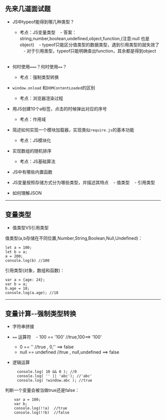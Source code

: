 ## 先来几道面试题
- JS中typeof能得到哪几种类型？
    - 考点：JS变量类型
    - 答案：string,number,boolean,undefined,object,function,(注意:null 也是object)
    - typeof只能区分值类型的数据类型，遇到引用类型的就失效了
    - 对于引用类型，typeof只能明确查出function，其余都是得到object
    
- 何时使用`===`？何时使用`==`？
    - 考点：强制类型转换
    
- `window.onload` 和`DOMContentLoaded`的区别
    - 考点：浏览器渲染过程
    
- 用JS创建10个a标签，点击的时候弹出对应的序号
    - 考点：作用域
    
- 简述如何实现一个模块加载器，实现类似`require.js`的基本功能
    - 考点：JS模块化
    
- 实现数组的随机排序
    - 考点：JS基础算法

- JS中有哪些内置函数
- JS变量按照存储方式分为哪些类型，并描述其特点
    - 值类型
    - 引用类型
    
- 如何理解JSON

- - -
## 变量类型
- 值类型VS引用类型

值类型(a,b存储在不同位置,Number,String,Boolean,Null,Undefined)：

    let a = 100;
    let b = a;
    a = 200;
    console.log(b) //100
    
引用类型(对象，数组和函数)：

    var a = {age: 24};
    var b = a;
    b.age = 18;
    console.log(a.age); //18
    
- - - 
## 变量计算--强制类型转换
- 字符串拼接

- `==` 运算符
    - 100 == '100'  //true,100==> '100'
    - 0 == ''   //true  ,  0,'' ==> false
    - null == undefined  //true  ,  null,undefined ==> false

- 逻辑运算

        console.log( 10 && 0 ); //0
        console.log( '' || 'abc'); //'abc'
        console.log( !window.abc ); //true

判断一个变量会被当做true还是false：

        var a = 100;
        var b;
        console.log(!!a)  //true
        console.log(!!b)  //false
    














